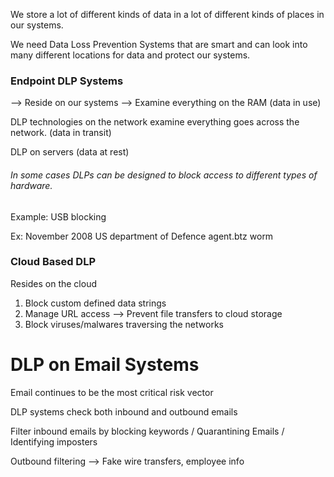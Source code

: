 
We store a lot of different kinds of data in a lot of different kinds of places in our systems.

We need Data Loss Prevention Systems that are smart and can look into many different locations for data and protect our systems.

### Endpoint DLP Systems

--> Reside on our systems 
--> Examine everything on the RAM (data in use)

DLP technologies on the network examine everything goes across the network. (data in transit)

DLP on servers (data at rest)

###### In some cases DLPs can be designed to block access to different types of hardware.

Example: USB blocking

Ex: November 2008 US department of Defence  agent.btz worm

### Cloud Based DLP

Resides on the cloud

1. Block custom defined data strings
2. Manage URL access --> Prevent file transfers to cloud storage
3. Block viruses/malwares traversing the networks

#  DLP on Email Systems

Email continues to be the most critical  risk vector

DLP systems check both inbound and outbound emails 

Filter inbound emails by blocking keywords / Quarantining Emails / Identifying imposters 

Outbound filtering --> Fake wire transfers, employee info

